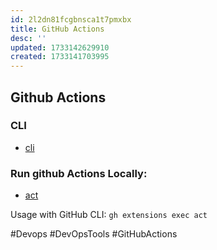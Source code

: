```yaml
---
id: 2l2dn81fcgbnsca1t7pmxbx
title: GitHub Actions
desc: ''
updated: 1733142629910
created: 1733141703995
---
```


## Github Actions

### CLI

- [cli](https://github.com/cli/cli)

### Run github Actions Locally:

- [act](https://github.com/nektos/act)

Usage with GitHub CLI: `gh extensions exec act`

#Devops #DevOpsTools #GitHubActions
